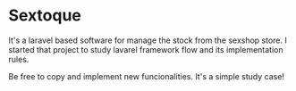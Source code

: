 # Sextoque

It's a laravel based software for manage the stock from the sexshop store.
I started that project to study lavarel framework flow and its implementation rules.

Be free to copy and implement new funcionalities. It's a simple study case!
